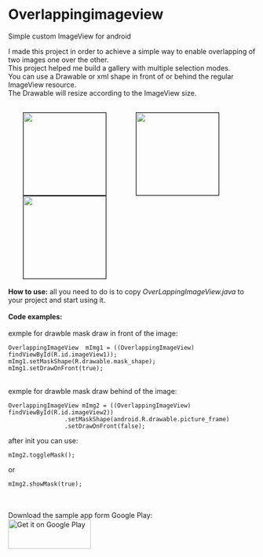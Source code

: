# Overlappingimageview
Simple custom ImageView for android

I made this project in order to achieve a simple way to enable overlapping of two images one over the other.<br/>
This project helped me build a gallery with multiple selection modes.<br/>
You can use a Drawable or xml shape in front of or behind the regular ImageView resource.<br/>
The Drawable will resize according to the ImageView size.<br/><br/>

<img style="border: 1px solid black;float:left;" src="https://github.com/davidHarush/Overlappingimageview/blob/master/Screenshot.png" width="168" height="auto" hspace="30" />
<img style="border: 1px solid black;float:left;" src="https://github.com/davidHarush/Overlappingimageview/blob/master/Screenshot_1.png" width="168" height="auto"  hspace="30" />
<img style="border: 1px solid black;float:left;" src="https://github.com/davidHarush/Overlappingimageview/blob/master/Screenshot_2.png" width="168" height="auto"  hspace="30" />

<br style="clear: both;" />
<br/>
<b>How to use:</b> all you need to do is to copy <i>OverLappingImageView.java</i> to your project and start using it.
<br/>
<br/>
<b>Code examples:</b>
<br/>
<br/>
exmple for drawble mask draw in front of the image:

```
OverlappingImageView  mImg1 = ((OverlappingImageView) findViewById(R.id.imageView1));
mImg1.setMaskShape(R.drawable.mask_shape);
mImg1.setDrawOnFront(true);
```

<br/>
exmple for drawble mask draw behind of the image:

```
OverlappingImageView mImg2 = ((OverlappingImageView) findViewById(R.id.imageView2))
                .setMaskShape(android.R.drawable.picture_frame)
                .setDrawOnFront(false);
```

after init you can use:

```
mImg2.toggleMask();
```

or 

```
mImg2.showMask(true);
```

<br/><br/>
Download the sample app form Google Play:
<br/>
<a href='https://play.google.com/store/apps/details?id=com.david.Overlappingimageview&utm_source=global_co&utm_medium=prtnr&utm_content=Mar2515&utm_campaign=PartBadge&pcampaignid=MKT-Other-global-all-co-prtnr-py-PartBadge-Mar2515-1'><img alt='Get it on Google Play' src='https://play.google.com/intl/en_us/badges/images/generic/en_badge_web_generic.png'  width="168" height="60" /></a>

